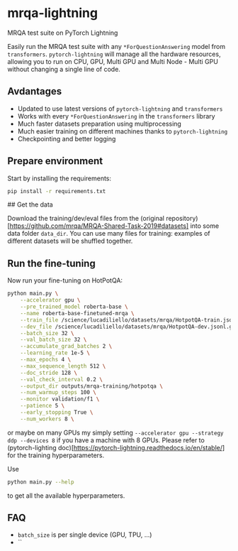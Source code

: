 # mrqa-lightning
MRQA test suite on PyTorch Lightning

Easily run the MRQA test suite with any `*ForQuestionAnswering` model from `transformers`.
`pytorch-lightning` will manage all the hardware resources, allowing you to run on CPU, GPU,
Multi GPU and Multi Node - Multi GPU without changing a single line of code.

## Avdantages

- Updated to use latest versions of `pytorch-lightning` and `transformers`
- Works with every `*ForQuestionAnswering` in the `transformers` library
- Much faster datasets preparation using multiprocessing
- Much easier training on different machines thanks to `pytorch-lightning`
- Checkpointing and better logging

## Prepare environment

Start by installing the requirements:
```bash
pip install -r requirements.txt
```

## Get the data

Download the training/dev/eval files from the
(original repository)[https://github.com/mrqa/MRQA-Shared-Task-2019#datasets] into some
data folder `data_dir`. You can use many files for training: examples of different datasets
will be shuffled together.

## Run the fine-tuning

Now run your fine-tuning on HotPotQA:
```bash
python main.py \
    --accelerator gpu \
    --pre_trained_model roberta-base \
    --name roberta-base-finetuned-mrqa \
    --train_file /science/lucadiliello/datasets/mrqa/HotpotQA-train.jsonl.gz \
    --dev_file /science/lucadiliello/datasets/mrqa/HotpotQA-dev.jsonl.gz \
    --batch_size 32 \
    --val_batch_size 32 \
    --accumulate_grad_batches 2 \
    --learning_rate 1e-5 \
    --max_epochs 4 \
    --max_sequence_length 512 \
    --doc_stride 128 \
    --val_check_interval 0.2 \
    --output_dir outputs/mrqa-training/hotpotqa \
    --num_warmup_steps 100 \
    --monitor validation/f1 \
    --patience 5 \
    --early_stopping True \
    --num_workers 8 \
```

or maybe on many GPUs my simply setting `--accelerator gpu --strategy ddp --devices 8` if you have a machine with 8 GPUs.
Please refer to (pytorch-lighting doc)[https://pytorch-lightning.readthedocs.io/en/stable/] for the training hyperparameters.

Use
```bash
python main.py --help
```

to get all the available hyperparameters.

## FAQ
- `batch_size` is per single device (GPU, TPU, ...)
- ``
